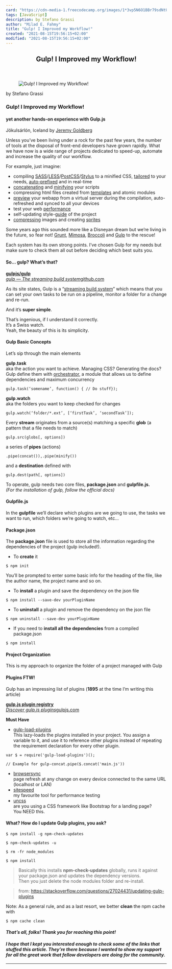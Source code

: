 ```yaml
---
card: "https://cdn-media-1.freecodecamp.org/images/1*3vp5N6O1BBr79sdNtU6cQg.jpeg"
tags: [JavaScript]
description: by Stefano Grassi
author: "Milad E. Fahmy"
title: "Gulp! I Improved my Workflow!"
created: "2021-08-15T19:56:15+02:00"
modified: "2021-08-15T19:56:15+02:00"
---
```

<div class="site-wrapper">
<main id="site-main" class="site-main outer">
<div class="inner">
<article class="post-full post tag-javascript tag-gulp tag-front-end-development ">
<header class="post-full-header">
<h1 class="post-full-title">Gulp! I Improved my Workflow!</h1>
</header>
<figure class="post-full-image">
<picture>
<source media="(max-width: 700px)" sizes="1px" srcset="data:image/gif;base64,R0lGODlhAQABAIAAAAAAAP///yH5BAEAAAAALAAAAAABAAEAAAIBRAA7 1w">
<source media="(min-width: 701px)" sizes="(max-width: 800px) 400px,
(max-width: 1170px) 700px,
1400px" srcset="https://cdn-media-1.freecodecamp.org/images/1*3vp5N6O1BBr79sdNtU6cQg.jpeg 300w,
https://cdn-media-1.freecodecamp.org/images/1*3vp5N6O1BBr79sdNtU6cQg.jpeg 600w,
https://cdn-media-1.freecodecamp.org/images/1*3vp5N6O1BBr79sdNtU6cQg.jpeg 1000w,
https://cdn-media-1.freecodecamp.org/images/1*3vp5N6O1BBr79sdNtU6cQg.jpeg 2000w">
<img onerror="this.style.display='none'" src="https://cdn-media-1.freecodecamp.org/images/1*3vp5N6O1BBr79sdNtU6cQg.jpeg" alt="Gulp! I Improved my Workflow!">
</picture>
</figure>
<section class="post-full-content">
<div class="post-content medium-migrated-article">
<p>by Stefano Grassi</p>
<h1 id="gulp-i-improved-my-workflow-">Gulp! I Improved my Workflow!</h1>
<h4 id="yet-another-hands-on-experience-with-gulp-js">yet another hands-on experience with Gulp.js</h4>
<figcaption>Jökulsárlón, Iceland by <a href="https://unsplash.com/jeremy" rel="noopener" target="_blank" title="">Jeremy Goldberg</a></figcaption>
</figure>
<p>Unless you’ve been living under a rock for the past few years, the number of tools at the disposal of front-end developers have grown rapidly. What we have now is a wide range of projects dedicated to speed-up, automate and increase the quality of our workflow.</p>
<p>For example, just imagine:</p>
<ul>
<li>compiling <a href="https://www.npmjs.com/package/gulp-sass" rel="noopener">SASS</a>/<a href="https://www.npmjs.com/package/gulp-less" rel="noopener">LESS</a>/<a href="https://www.npmjs.com/package/postcss" rel="noopener">PostCSS</a>/<a href="https://www.npmjs.com/package/gulp-stylus" rel="noopener">Stylus</a> to a minified CSS, <a href="https://www.npmjs.com/package/gulp-uncss" rel="noopener">tailored</a> to your needs, <a href="https://www.npmjs.com/package/gulp-autoprefixer" rel="noopener">auto-prefixed</a> and in real-time</li>
<li><a href="https://www.npmjs.com/package/gulp-concat" rel="noopener">concatenating</a> and <a href="https://www.npmjs.com/package/gulp-uglify" rel="noopener">minifying</a> your scripts</li>
<li>compressing html files created from <a href="https://www.npmjs.com/package/gulp-file-include" rel="noopener">templates</a> and atomic modules</li>
<li><a href="http://www.browsersync.io/" rel="noopener">preview</a> your webapp from a virtual server during the compilation, auto-refreshed and synced to all your devices</li>
<li>test your web <a href="https://www.npmjs.com/package/gulp-sitespeedio" rel="noopener">performance</a></li>
<li>self-updating style-<a href="https://trulia.github.io/hologram/" rel="noopener">guide</a> of the project</li>
<li><a href="https://www.npmjs.com/package/gulp-imagemin" rel="noopener">compressing</a> images and creating <a href="https://www.npmjs.com/package/gulp.spritesmith" rel="noopener">sprites</a></li>
</ul>
<p>Some years ago this sounded more like a Disneyan dream but we’re living in the future, so fear not! <a href="http://gruntjs.com/" rel="noopener">Grunt</a>, <a href="http://mimosa.io/" rel="noopener">Mimosa</a>, <a href="http://broccolijs.com/" rel="noopener">Broccoli</a> and <a href="http://gulpjs.com/" rel="noopener">Gulp</a> to the rescue!</p>
<p>Each system has its own strong points. I’ve chosen Gulp for my needs but make sure to check them all out before deciding which best suits you.</p>
<h4 id="so-gulp-what-s-that">So… gulp? What’s that?</h4>
<p><a href="https://github.com/gulpjs/gulp/blob/master/docs/getting-started.md" rel="noopener"><strong>gulpjs/gulp</strong></a><br><a href="https://github.com/gulpjs/gulp/blob/master/docs/getting-started.md" rel="noopener"><em>gulp — The streaming build system</em>github.com</a></p>
<p>As its site states, Gulp is a “<a href="http://gulpjs.com/" rel="noopener">streaming build system</a>” which means that you can set your own tasks to be run on a pipeline, monitor a folder for a change and re-run.</p>
<p>And it’s <strong>super simple</strong>.</p>
<figcaption>That’s ingenious, if I understand it correctly.<br>It’s a Swiss watch.<br>Yeah, the beauty of this is its simplicity.</figcaption>
</figure>
<h4 id="gulp-basic-concepts">Gulp Basic Concepts</h4>
<p>Let’s sip through the main elements</p>
<p><strong>gulp.task</strong><br>aka the action you want to achieve. Managing CSS? Generating the docs?<br>Gulp define them with <a href="https://github.com/robrich/orchestrator" rel="noopener">orchestrator</a>, a module that allows us to define dependencies and maximum concurrency</p><pre><code>gulp.task(‘somename’, function() { // Do stuff});</code></pre>
<p><strong>gulp.watch</strong><br>aka the folders you want to keep checked for changes</p><pre><code>gulp.watch(‘folder/*.ext’, [‘firstTask’, ‘secondTask’]);</code></pre>
<p>Every <strong>stream</strong> originates from a source(s) matching a specific <strong>glob</strong> (a pattern that a file needs to match)</p><pre><code>gulp.src(globs[, options])</code></pre>
<p>a series of<strong> pipes </strong>(actions)</p><pre><code>.pipe(concat()),.pipe(minify())</code></pre>
<p>and a <strong>destination</strong> defined with</p><pre><code>gulp.dest(path[, options])</code></pre>
<p>To operate, gulp needs two core files, <strong>package.json</strong> and <strong>gulpfile.js.</strong><br><em>(For the installation of gulp, follow the official docs)</em></p>
<h4 id="gulpfile-js">Gulpfile.js</h4>
<p>In the <strong>gulpfile</strong> we’ll declare which plugins are we going to use, the tasks we want to run, which folders we’re going to watch, etc…</p>
<h4 id="package-json">Package.json</h4>
<p>The <strong>package.json</strong> file is used to store all the information regarding the dependencies of the project (gulp included!).</p>
<ul>
<li>To <strong>create</strong> it</li>
</ul><pre><code>$ npm init</code></pre>
<p>You’ll be prompted to enter some basic info for the heading of the file, like the author name, the project name and so on.</p>
<ul>
<li>To <strong>install</strong> a plugin and save the dependency on the json file</li>
</ul><pre><code>$ npm install --save-dev yourPluginName</code></pre>
<ul>
<li>To <strong>uninstall</strong> a plugin and remove the dependency on the json file</li>
</ul><pre><code>$ npm uninstall --save-dev yourPluginName</code></pre>
<ul>
<li>If you need to <strong>install all the dependencies</strong> from a compiled package.json</li>
</ul><pre><code>$ npm install</code></pre>
<h4 id="project-organization">Project Organization</h4>
<p>This is my approach to organize the folder of a project managed with Gulp</p>
<h4 id="plugins-ftw-">Plugins FTW!</h4>
<p>Gulp has an impressing list of plugins (<strong>1895</strong> at the time I’m writing this article)</p>
<p><a href="http://gulpjs.com/plugins/" rel="noopener"><strong>gulp.js plugin registry</strong></a><br><a href="http://gulpjs.com/plugins/" rel="noopener"><em>Discover gulp.js plugins</em>gulpjs.com</a></p>
<p><strong>Must Have</strong></p>
<ul>
<li><a href="https://github.com/jackfranklin/gulp-load-plugins" rel="noopener">gulp-load-plugins</a><br>This lazy-loads the plugins installed in your project. You assign a variable to it, and use it to reference other plugins instead of repeating the requirement declaration for every other plugin.</li>
</ul><pre><code>var $ = require('gulp-load-plugins')();</code></pre><pre><code>// Example for gulp-concat.pipe($.concat('main.js'))</code></pre>
<ul>
<li><a href="http://www.browsersync.io/docs/gulp/" rel="noopener">browsersync</a><br>page refresh at any change on every device connected to the same URL (localhost or LAN)</li>
<li><a href="https://www.sitespeed.io" rel="noopener">sitespeed</a><br>my favourite tool for performance testing</li>
<li><a href="https://github.com/giakki/uncss" rel="noopener">uncss</a><br>are you using a CSS framework like Bootstrap for a landing page?<br>You NEED this.</li>
</ul>
<h4 id="what-how-do-i-update-gulp-plugins-you-ask">What? How do I update Gulp plugins, you ask?</h4><pre><code>$ npm install -g npm-check-updates</code></pre><pre><code>$ npm-check-updates -u</code></pre><pre><code>$ rm -fr node_modules</code></pre><pre><code>$ npm install</code></pre>
<blockquote>Basically this installs <strong>npm-check-updates</strong> globally, runs it against your package.json and updates the dependency versions.<br>Then you just delete the node modules folder and re-install.</blockquote>
<blockquote>from: <a href="https://stackoverflow.com/questions/27024431/updating-gulp-plugins" rel="noopener">https://stackoverflow.com/questions/27024431/updating-gulp-plugins</a></blockquote>
<p>Note: As a general rule, and as a last resort, we better <strong>clean</strong> the npm cache with</p><pre><code>$ npm cache clean</code></pre>
<h4 id="that-s-all-folks-thank-you-for-reaching-this-point-"><em>That’s all, folks! Thank you for reaching this point!</em></h4>
<h4 id="i-hope-that-i-kept-you-interested-enough-to-check-some-of-the-links-that-stuffed-this-article-they-re-there-because-i-wanted-to-show-my-support-for-all-the-great-work-that-fellow-developers-are-doing-for-the-community-"><em>I hope that I kept you interested enough to check some of the links that stuffed this article. They’re there because I wanted to show my support for all the great work that fellow developers are doing for the community.</em></h4>
</div>
<hr>
</section>
</article>
</div>
</main>
</div>
<!-- Google Tag Manager (noscript) -->
<!-- End Google Tag Manager (noscript) -->
